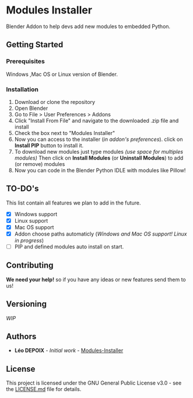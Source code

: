 # Modules Installer

Blender Addon to help devs add new modules to embedded Python.

## Getting Started



### Prerequisites

Windows ,Mac OS or Linux version of Blender.

### Installation

1.  Download or clone the repository
2.  Open Blender
3.  Go to File > User Preferences > Addons
4.  Click "Install From File" and navigate to the downloaded .zip file and install
5.  Check the box next to "Modules Installer"
6.  Now you can access to the installer (*in addon's preferences*). click on **Install PIP** button to install it.
7. To download new modules just type modules *(use space for multiples modules)*
Then click on **Install Modules** (or **Uninstall Modules**) to add (or remove) modules
9. Now you can code in the Blender Python IDLE with modules like Pillow!

## TO-DO's
This list contain all features we plan to add in the future.

 - [X] Windows support
 - [X] Linux support
 - [X] Mac OS support
 - [X] Addon choose paths automaticly (*Windows and Mac OS support! Linux in progress*)
 - [ ] PIP and defined modules auto install on start.
 
## Contributing

**We need your help!** so if you have any ideas or new features send them to us!

## Versioning

*WIP*

## Authors

* **Léo DEPOIX** - *Initial work* - [Modules-Installer](https://github.com/PiloeGAO/Module-Installer)


## License

This project is licensed under the GNU General Public License v3.0 - see the [LICENSE.md](LICENSE.md) file for details.
